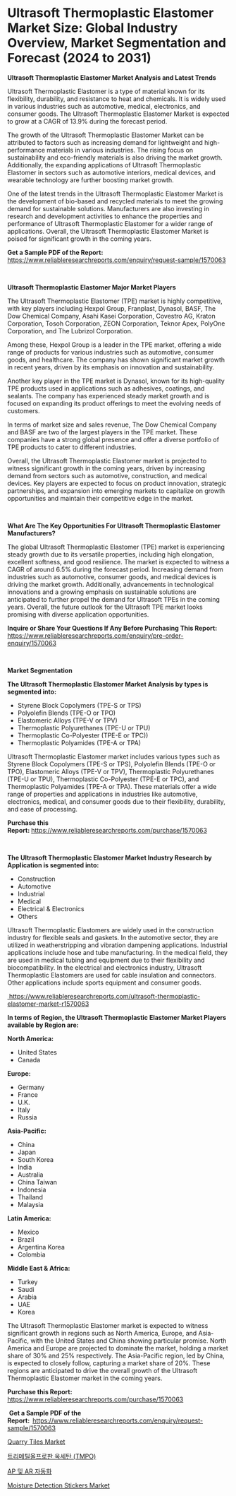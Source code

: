 <p><h1>Ultrasoft Thermoplastic Elastomer Market Size: Global Industry Overview, Market Segmentation and Forecast (2024 to 2031)</h1></p><p><strong>Ultrasoft Thermoplastic Elastomer Market Analysis and Latest Trends</strong></p>
<p><p>Ultrasoft Thermoplastic Elastomer is a type of material known for its flexibility, durability, and resistance to heat and chemicals. It is widely used in various industries such as automotive, medical, electronics, and consumer goods. The Ultrasoft Thermoplastic Elastomer Market is expected to grow at a CAGR of 13.9% during the forecast period.</p><p>The growth of the Ultrasoft Thermoplastic Elastomer Market can be attributed to factors such as increasing demand for lightweight and high-performance materials in various industries. The rising focus on sustainability and eco-friendly materials is also driving the market growth. Additionally, the expanding applications of Ultrasoft Thermoplastic Elastomer in sectors such as automotive interiors, medical devices, and wearable technology are further boosting market growth.</p><p>One of the latest trends in the Ultrasoft Thermoplastic Elastomer Market is the development of bio-based and recycled materials to meet the growing demand for sustainable solutions. Manufacturers are also investing in research and development activities to enhance the properties and performance of Ultrasoft Thermoplastic Elastomer for a wider range of applications. Overall, the Ultrasoft Thermoplastic Elastomer Market is poised for significant growth in the coming years.</p></p>
<p><strong>Get a Sample PDF of the Report:&nbsp;</strong> <a href="https://www.reliableresearchreports.com/enquiry/request-sample/1570063">https://www.reliableresearchreports.com/enquiry/request-sample/1570063</a></p>
<p>&nbsp;</p>
<p><strong>Ultrasoft Thermoplastic Elastomer Major Market Players</strong></p>
<p><p>The Ultrasoft Thermoplastic Elastomer (TPE) market is highly competitive, with key players including Hexpol Group, Franplast, Dynasol, BASF, The Dow Chemical Company, Asahi Kasei Corporation, Covestro AG, Kraton Corporation, Tosoh Corporation, ZEON Corporation, Teknor Apex, PolyOne Corporation, and The Lubrizol Corporation.</p><p>Among these, Hexpol Group is a leader in the TPE market, offering a wide range of products for various industries such as automotive, consumer goods, and healthcare. The company has shown significant market growth in recent years, driven by its emphasis on innovation and sustainability.</p><p>Another key player in the TPE market is Dynasol, known for its high-quality TPE products used in applications such as adhesives, coatings, and sealants. The company has experienced steady market growth and is focused on expanding its product offerings to meet the evolving needs of customers.</p><p>In terms of market size and sales revenue, The Dow Chemical Company and BASF are two of the largest players in the TPE market. These companies have a strong global presence and offer a diverse portfolio of TPE products to cater to different industries.</p><p>Overall, the Ultrasoft Thermoplastic Elastomer market is projected to witness significant growth in the coming years, driven by increasing demand from sectors such as automotive, construction, and medical devices. Key players are expected to focus on product innovation, strategic partnerships, and expansion into emerging markets to capitalize on growth opportunities and maintain their competitive edge in the market.</p></p>
<p>&nbsp;</p>
<p><strong>What Are The Key Opportunities For Ultrasoft Thermoplastic Elastomer Manufacturers?</strong></p>
<p><p>The global Ultrasoft Thermoplastic Elastomer (TPE) market is experiencing steady growth due to its versatile properties, including high elongation, excellent softness, and good resilience. The market is expected to witness a CAGR of around 6.5% during the forecast period. Increasing demand from industries such as automotive, consumer goods, and medical devices is driving the market growth. Additionally, advancements in technological innovations and a growing emphasis on sustainable solutions are anticipated to further propel the demand for Ultrasoft TPEs in the coming years. Overall, the future outlook for the Ultrasoft TPE market looks promising with diverse application opportunities.</p></p>
<p><strong>Inquire or Share Your Questions If Any Before Purchasing This Report:</strong> <a href="https://www.reliableresearchreports.com/enquiry/pre-order-enquiry/1570063">https://www.reliableresearchreports.com/enquiry/pre-order-enquiry/1570063</a></p>
<p>&nbsp;</p>
<p><strong>Market Segmentation</strong></p>
<p><strong>The Ultrasoft Thermoplastic Elastomer Market Analysis by types is segmented into:</strong></p>
<p><ul><li>Styrene Block Copolymers (TPE-S or TPS)</li><li>Polyolefin Blends (TPE-O or TPO)</li><li>Elastomeric Alloys (TPE-V or TPV)</li><li>Thermoplastic Polyurethanes (TPE-U or TPU)</li><li>Thermoplastic Co-Polyester (TPE-E or TPC))</li><li>Thermoplastic Polyamides (TPE-A or TPA)</li></ul></p>
<p><p>Ultrasoft Thermoplastic Elastomer market includes various types such as Styrene Block Copolymers (TPE-S or TPS), Polyolefin Blends (TPE-O or TPO), Elastomeric Alloys (TPE-V or TPV), Thermoplastic Polyurethanes (TPE-U or TPU), Thermoplastic Co-Polyester (TPE-E or TPC), and Thermoplastic Polyamides (TPE-A or TPA). These materials offer a wide range of properties and applications in industries like automotive, electronics, medical, and consumer goods due to their flexibility, durability, and ease of processing.</p></p>
<p><strong>Purchase this Report:&nbsp;</strong><a href="https://www.reliableresearchreports.com/purchase/1570063">https://www.reliableresearchreports.com/purchase/1570063</a></p>
<p>&nbsp;</p>
<p><strong>The Ultrasoft Thermoplastic Elastomer Market Industry Research by Application is segmented into:</strong></p>
<p><ul><li>Construction</li><li>Automotive</li><li>Industrial</li><li>Medical</li><li>Electrical & Electronics</li><li>Others</li></ul></p>
<p><p>Ultrasoft Thermoplastic Elastomers are widely used in the construction industry for flexible seals and gaskets. In the automotive sector, they are utilized in weatherstripping and vibration dampening applications. Industrial applications include hose and tube manufacturing. In the medical field, they are used in medical tubing and equipment due to their flexibility and biocompatibility. In the electrical and electronics industry, Ultrasoft Thermoplastic Elastomers are used for cable insulation and connectors. Other applications include sports equipment and consumer goods.</p></p>
<p><a href="https://www.reliableresearchreports.com/ultrasoft-thermoplastic-elastomer-market-r1570063">&nbsp;https://www.reliableresearchreports.com/ultrasoft-thermoplastic-elastomer-market-r1570063</a></p>
<p><strong>In terms of Region, the Ultrasoft Thermoplastic Elastomer Market Players available by Region are:</strong></p>
<p>
    <p> <strong> North America: </strong>
        <ul>
            <li>United States</li>
            <li>Canada</li>
        </ul>
        </p> 
    <p> <strong> Europe: </strong>
        <ul>
            <li>Germany</li>
            <li>France</li>
            <li>U.K.</li>
            <li>Italy</li>
            <li>Russia</li>
        </ul>
        </p> 
    <p> <strong> Asia-Pacific: </strong>
        <ul>
            <li>China</li>
            <li>Japan</li>
            <li>South Korea</li>
            <li>India</li>
            <li>Australia</li>
            <li>China Taiwan</li>
            <li>Indonesia</li>
            <li>Thailand</li>
            <li>Malaysia</li>
        </ul>
        </p> 
    <p> <strong> Latin America: </strong>
        <ul>
            <li>Mexico</li>
            <li>Brazil</li>
            <li>Argentina Korea</li>
            <li>Colombia</li>
        </ul>
        </p> 
    <p> <strong> Middle East & Africa: </strong>
        <ul>
            <li>Turkey</li>
            <li>Saudi</li>
            <li>Arabia</li>
            <li>UAE</li>
            <li>Korea</li>
        </ul>
    </p>
    </p>
<p><p>The Ultrasoft Thermoplastic Elastomer market is expected to witness significant growth in regions such as North America, Europe, and Asia-Pacific, with the United States and China showing particular promise. North America and Europe are projected to dominate the market, holding a market share of 30% and 25% respectively. The Asia-Pacific region, led by China, is expected to closely follow, capturing a market share of 20%. These regions are anticipated to drive the overall growth of the Ultrasoft Thermoplastic Elastomer market in the coming years.</p></p>
<p><strong>Purchase this Report: </strong><a href="https://www.reliableresearchreports.com/purchase/1570063">https://www.reliableresearchreports.com/purchase/1570063</a></p>
<p>&nbsp;<strong>Get a Sample PDF of the Report:&nbsp;&nbsp;</strong><a href="https://www.reliableresearchreports.com/enquiry/request-sample/1570063">https://www.reliableresearchreports.com/enquiry/request-sample/1570063</a></p>
<p><strong></strong></p>
<p><p><a href="https://github.com/wusalecollins540tpqoz/Market-Research-Report-List-2/blob/main/quarry-tiles-market.md">Quarry Tiles Market</a></p><p><a href="https://github.com/alfitoms13/Market-Research-Report-List-1/blob/main/9102108103543.md">트리메틸올프로판 옥세탄 (TMPO)</a></p><p><a href="https://github.com/erwindropdead54/Market-Research-Report-List-1/blob/main/3135964103542.md">AP 및 AR 자동화</a></p><p><a href="https://github.com/kathiaseamanalvaradovlprc2h/Market-Research-Report-List-2/blob/main/moisture-detection-stickers-market.md">Moisture Detection Stickers Market</a></p></p>